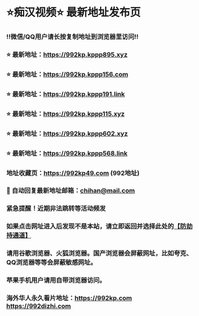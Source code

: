 # ⭐️痴汉视频⭐️ 最新地址发布页

### ‼️微信/QQ用户请长按复制地址到浏览器里访问‼️

### ⭐️ 最新地址：https://992kp.kppp895.xyz

### ⭐️ 最新地址：https://992kp.kppp156.com

### ⭐️ 最新地址：https://992kp.kppp191.link

### ⭐️ 最新地址：https://992kp.kppp115.xyz

### ⭐️ 最新地址：https://992kp.kppp602.xyz

### ⭐️ 最新地址：https://992kp.kppp568.link



### 地址收藏页：https://992kp49.com (992地址)
### 📧 自动回复最新地址邮箱：chihan@mail.com
### 紧急提醒！近期非法跳转等活动频发
### 如果点击网址进入后发现不是本站，请立即返回并选择此处的[【防劫持通道】](https://23.224.130.222:7583)
### 请用谷歌浏览器、火狐浏览器。国产浏览器会屏蔽网址，比如夸克、QQ浏览器等等会屏蔽敏感网址。
### 苹果手机用户请用自带浏览器访问。
### 海外华人永久看片地址：https://992kp.com  https://992dizhi.com
